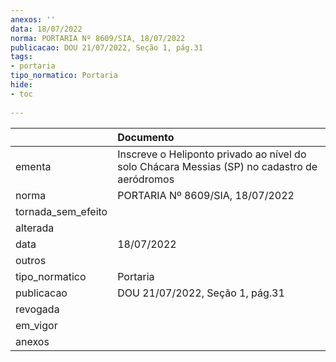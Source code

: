 ```yaml
---
anexos: ''
data: 18/07/2022
norma: PORTARIA Nº 8609/SIA, 18/07/2022
publicacao: DOU 21/07/2022, Seção 1, pág.31
tags:
- portaria
tipo_normatico: Portaria
hide: 
- toc 
 
---
```


|                    | Documento                                                                                    |
|:-------------------|:---------------------------------------------------------------------------------------------|
| ementa             | Inscreve o Heliponto privado ao nível do solo Chácara Messias (SP) no cadastro de aeródromos |
| norma              | PORTARIA Nº 8609/SIA, 18/07/2022                                                             |
| tornada_sem_efeito |                                                                                              |
| alterada           |                                                                                              |
| data               | 18/07/2022                                                                                   |
| outros             |                                                                                              |
| tipo_normatico     | Portaria                                                                                     |
| publicacao         | DOU 21/07/2022, Seção 1, pág.31                                                              |
| revogada           |                                                                                              |
| em_vigor           |                                                                                              |
| anexos             |                                                                                              |